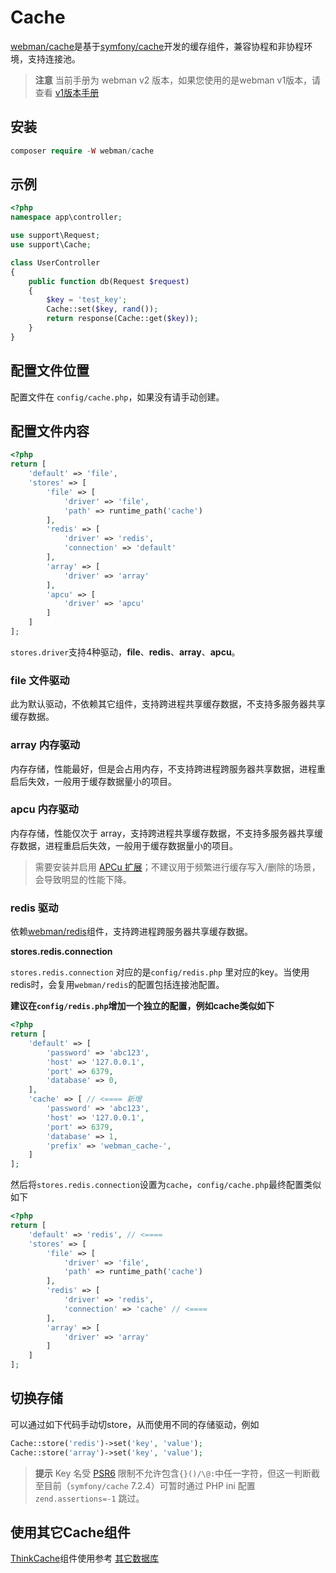 # Cache

[webman/cache](https://github.com/webman-php/cache)是基于[symfony/cache](https://github.com/symfony/cache)开发的缓存组件，兼容协程和非协程环境，支持连接池。


> **注意**
> 当前手册为 webman v2 版本，如果您使用的是webman v1版本，请查看 [v1版本手册](/doc/webman-v1/db/cache.html)

## 安装

```php
composer require -W webman/cache
```

## 示例
```php
<?php
namespace app\controller;

use support\Request;
use support\Cache;

class UserController
{
    public function db(Request $request)
    {
        $key = 'test_key';
        Cache::set($key, rand());
        return response(Cache::get($key));
    }
}
```

## 配置文件位置
配置文件在 `config/cache.php`，如果没有请手动创建。

## 配置文件内容
```php
<?php
return [
    'default' => 'file',
    'stores' => [
        'file' => [
            'driver' => 'file',
            'path' => runtime_path('cache')
        ],
        'redis' => [
            'driver' => 'redis',
            'connection' => 'default'
        ],
        'array' => [
            'driver' => 'array'
        ],
        'apcu' => [
            'driver' => 'apcu'
        ]
    ]
];
```
`stores.driver`支持4种驱动，**file**、**redis**、**array**、**apcu**。

### file 文件驱动
此为默认驱动，不依赖其它组件，支持跨进程共享缓存数据，不支持多服务器共享缓存数据。

### array 内存驱动
内存存储，性能最好，但是会占用内存，不支持跨进程跨服务器共享数据，进程重启后失效，一般用于缓存数据量小的项目。

### apcu 内存驱动
内存存储，性能仅次于 array，支持跨进程共享缓存数据，不支持多服务器共享缓存数据，进程重启后失效，一般用于缓存数据量小的项目。

> 需要安装并启用 [APCu 扩展](https://pecl.php.net/package/APCu)；不建议用于频繁进行缓存写入/删除的场景，会导致明显的性能下降。

### redis 驱动
依赖[webman/redis](./redis.md)组件，支持跨进程跨服务器共享缓存数据。

**stores.redis.connection**

`stores.redis.connection` 对应的是`config/redis.php` 里对应的key。当使用redis时，会复用`webman/redis`的配置包括连接池配置。

**建议在`config/redis.php`增加一个独立的配置，例如cache类似如下**

```php
<?php
return [
    'default' => [
        'password' => 'abc123',
        'host' => '127.0.0.1',
        'port' => 6379,
        'database' => 0,
    ],
    'cache' => [ // <==== 新增
        'password' => 'abc123',
        'host' => '127.0.0.1',
        'port' => 6379,
        'database' => 1,
        'prefix' => 'webman_cache-',
    ]
];
```

然后将`stores.redis.connection`设置为`cache`，`config/cache.php`最终配置类似如下
```php
<?php
return [
    'default' => 'redis', // <==== 
    'stores' => [
        'file' => [
            'driver' => 'file',
            'path' => runtime_path('cache')
        ],
        'redis' => [
            'driver' => 'redis',
            'connection' => 'cache' // <====
        ],
        'array' => [
            'driver' => 'array'
        ]
    ]
];
```

## 切换存储
可以通过如下代码手动切store，从而使用不同的存储驱动，例如
```php
Cache::store('redis')->set('key', 'value');
Cache::store('array')->set('key', 'value');
```

> **提示**
> Key 名受 [PSR6](https://www.php-fig.org/psr/psr-6/#definitions) 限制不允许包含`{}()/\@:`中任一字符，但这一判断截至目前（`symfony/cache` 7.2.4）可暂时通过 PHP ini 配置 `zend.assertions=-1` 跳过。

## 使用其它Cache组件

[ThinkCache](https://github.com/webman-php/think-cache)组件使用参考 [其它数据库](others.md#ThinkCache)
